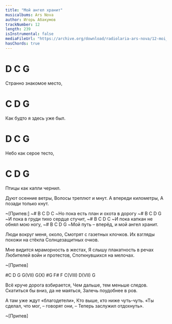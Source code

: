 ```yaml
---
title: "Мой ангел хранит"
musicalbums: Ars Nova
author: Игорь Абакумов
trackNumber: 12
length: 239
isInstrumental: false
mediaFileUrl: "https://archive.org/download/radiolaria-ars-nova/12-moi_angel_hranit.mp3"
hasChords: true
---
```


#   D        C     G
Странно знакомое место,
#     C        D        G
Как будто я здесь уже был.
# D        C     G
Небо как серое тесто,
#  C        D        G
Птицы как капли чернил.

Дуют осенние ветры,
Волосы треплют и мнут.
А впереди километры,
А позади только кнут.

~[Припев:]
~#      B        C      D        C
~Но пока есть план и охота в дорогу
~#     B       C       D         G
~И пока в груди тихо сердце стучит,
~#     B     C        D       C
~И пока капкан не обнял мою ногу,
~#     B         C         D         G
~Мой путь – вперёд, и мой ангел хранит.

Люди вокруг меня, около,
Смотрят с газетных клочков.
Их взгляды похожи на стёкла
Солнцезащитных очков.

Мне видится мраморность в жестах,
Я слышу плакатность в речах
Любителей войн и протестов,
Споткнувшихся на мелочах.

~[Припев]

#C  D  G  G(VII) G(X)
#G  F#  F  C(VIII)  D(VII)  G

Всё круче дорога взбирается,
Чем дальше, тем меньше следов.
Скатиться бы вниз, да не маяться,
Залечь поудобнее в ров.

А там уже ждут «благодетели»,
Кто выше, кто ниже чуть-чуть.
«Ты сделал, что мог, – говорят они, –
Теперь заслужил отдохнуть».

~[Припев]

